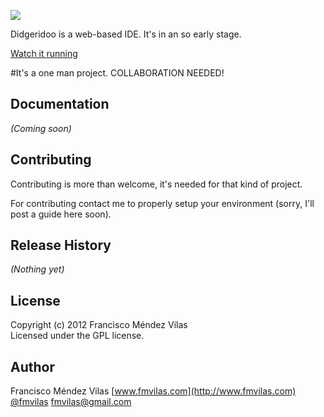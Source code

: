 ![](https://raw.github.com/fmvilas/Didgeridoo-IDE/master/logo.png)

Didgeridoo is a web-based IDE. It's in an so early stage.

[Watch it running](http://didgeridoo.ftzcollective.com)

#It's a one man project. COLLABORATION NEEDED!

## Documentation
_(Coming soon)_

## Contributing
Contributing is more than welcome, it's needed for that kind of project.

For contributing contact me to properly setup your environment (sorry, I'll post a guide here soon).

## Release History
_(Nothing yet)_

## License
Copyright (c) 2012 Francisco Méndez Vilas  
Licensed under the GPL license.

## Author
Francisco Méndez Vilas
[www.fmvilas.com](http://www.fmvilas.com)
[@fmvilas](http://www.twitter.com/fmvilas)
[fmvilas@gmail.com](mailto:fmvilas@gmail.com)
